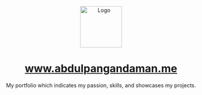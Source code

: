 <div align="center">
  <img alt="Logo" src="https://abdulpangandaman.me/images/AP.png" width="110" />
</div>
<h1 align="center"><a href='https://abdulpangandaman.me' target='_blank' rel='noreferrer'>www.abdulpangandaman.me</a></h1>
<p align="center">
  My portfolio which indicates my passion, skills, and showcases my projects.
</p>
